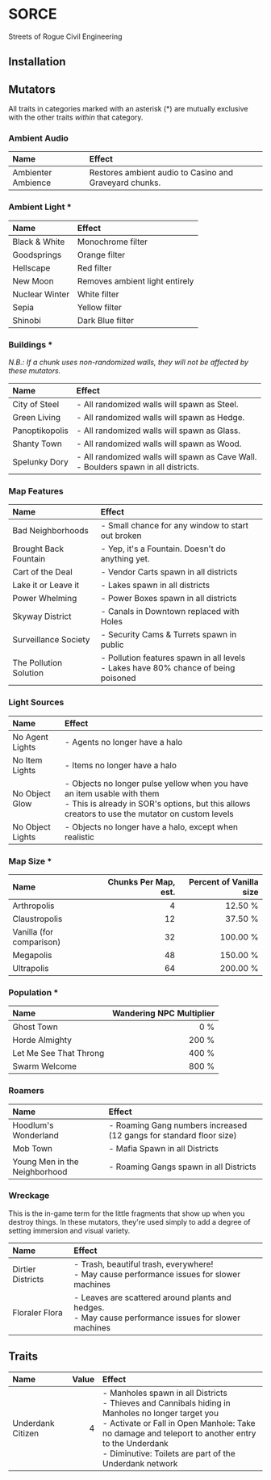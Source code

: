 #	SORCE
Streets of Rogue Civil Engineering

##		Installation



##		Mutators

All traits in categories marked with an asterisk (*) are mutually exclusive with the other traits *within* that category.

###			Ambient Audio

|Name							|Effect	|
|:------------------------------|:------|
|Ambienter Ambience				|Restores ambient audio to Casino and Graveyard chunks.

###			Ambient Light *

|Name							|Effect	|
|:------------------------------|:------|
|Black & White					|Monochrome filter
|Goodsprings					|Orange filter
|Hellscape						|Red filter
|New Moon						|Removes ambient light entirely
|Nuclear Winter					|White filter
|Sepia							|Yellow filter
|Shinobi						|Dark Blue filter

###			Buildings *

*N.B.: If a chunk uses non-randomized walls, they will not be affected by these mutators.*

|Name                           |Effect|
|:------------------------------|:-----|
|City of Steel                  |- All randomized walls will spawn as Steel.
|Green Living                   |- All randomized walls will spawn as Hedge.
|Panoptikopolis                 |- All randomized walls will spawn as Glass.
|Shanty Town                    |- All randomized walls will spawn as Wood.
|Spelunky Dory                  |- All randomized walls will spawn as Cave Wall.<br>- Boulders spawn in all districts.

###			Map Features

|Name                           |Effect |
|:------------------------------|:------|
|Bad Neighborhoods              |- Small chance for any window to start out broken
|Brought Back Fountain          |- Yep, it's a Fountain. Doesn't do anything yet.
|Cart of the Deal               |- Vendor Carts spawn in all districts
|Lake it or Leave it            |- Lakes spawn in all districts
|Power Whelming                 |- Power Boxes spawn in all districts
|Skyway District                |- Canals in Downtown replaced with Holes
|Surveillance Society           |- Security Cams & Turrets spawn in public
|The Pollution Solution         |- Pollution features spawn in all levels<br>- Lakes have 80% chance of being poisoned

###			Light Sources

|Name							|Effect	|
|:------------------------------|:------|
|No Agent Lights				|- Agents no longer have a halo
|No Item Lights					|- Items no longer have a halo
|No Object Glow					|- Objects no longer pulse yellow when you have an item usable with them<br>- This is already in SOR's options, but this allows creators to use the mutator on custom levels
|No Object Lights				|- Objects no longer have a halo, except when realistic


###			Map Size *

|Name                           |Chunks Per Map, est.   |Percent of Vanilla size    |
|:------------------------------|----------------------:|--------------------------:|
|Arthropolis	                |4                      |12.50 %                    |
|Claustropolis                  |12                     |37.50 %                    |
|Vanilla (for comparison)       |32                     |100.00 %                   |
|Megapolis                      |48                     |150.00 %                   |
|Ultrapolis                     |64                     |200.00 %                   |

###			Population *

|Name                           |Wandering NPC Multiplier   |
|:------------------------------|--------------------------:|
|Ghost Town                     | 0 %
|Horde Almighty                 | 200 %
|Let Me See That Throng         | 400 %
|Swarm Welcome                  | 800 %

###			Roamers

|Name                           |Effect|
|:------------------------------|:-----|
|Hoodlum's Wonderland           |- Roaming Gang numbers increased (12 gangs for standard floor size)
|Mob Town                       |- Mafia Spawn in all Districts
|Young Men in the Neighborhood  |- Roaming Gangs spawn in all Districts

###			Wreckage
This is the in-game term for the little fragments that show up when you destroy things. 
In these mutators, they're used simply to add a degree of setting immersion and visual variety.

|Name                           |Effect |
|:------------------------------|:------|
|Dirtier Districts				|- Trash, beautiful trash, everywhere!<br>- May cause performance issues for slower machines
|Floraler Flora					|- Leaves are scattered around plants and hedges.<br>- May cause performance issues for slower machines

##		Traits

|Name                           |Value  |Effect|
|:------------------------------|------:|:-----|
|Underdank Citizen              |4      |- Manholes spawn in all Districts<br>- Thieves and Cannibals hiding in Manholes no longer target you<br>- Activate or Fall in Open Manhole: Take no damage and teleport to another entry to the Underdank<br>- Diminutive: Toilets are part of the Underdank network